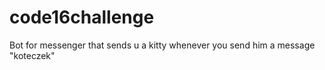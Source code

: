 # code16challenge
Bot for messenger that sends u a kitty whenever you send him a message "koteczek"
